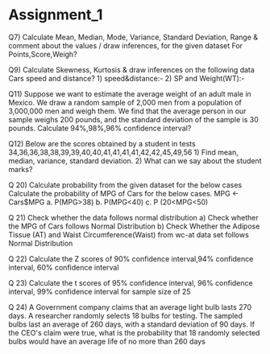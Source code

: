 # Assignment_1
Q7) Calculate Mean, Median, Mode, Variance, Standard Deviation, Range &  comment about the values / draw inferences, for the given dataset For Points,Score,Weigh? 


Q9) Calculate Skewness, Kurtosis & draw inferences on the following data  Cars speed and distance? 1) speed&distance:-  2) SP and Weight(WT):-


Q11)  Suppose we want to estimate the average weight of an adult male in    Mexico. We draw a random sample of 2,000 men from a population of 3,000,000 men and weigh them. We find that the average person in our sample weighs 200 pounds, and the standard deviation of the sample is 30 pounds. Calculate 94%,98%,96% confidence interval?


Q12)  Below are the scores obtained by a student in tests 34,36,36,38,38,39,39,40,40,41,41,41,41,42,42,45,49,56 1) Find mean, median, variance, standard deviation. 2)	What can we say about the student marks? 


Q 20) Calculate probability from the given dataset for the below cases
       Calculate the probability of MPG  of Cars for the below cases.
       MPG <- Cars$MPG
a.	P(MPG>38)
b.	P(MPG<40)
c.    P (20<MPG<50)


Q 21) Check whether the data follows normal distribution a)	Check whether the MPG of Cars follows Normal Distribution  b)	Check Whether the Adipose Tissue (AT) and Waist Circumference(Waist)  from wc-at data set  follows Normal Distribution 


Q 22) Calculate the Z scores of  90% confidence interval,94% confidence interval, 60% confidence interval    


Q 23) Calculate the t scores of 95% confidence interval, 96% confidence interval, 99% confidence interval for sample size of 25


Q 24)   A Government  company claims that an average light bulb lasts 270 days. A researcher randomly selects 18 bulbs for testing. The sampled bulbs last an average of 260 days, with a standard deviation of 90 days. If the CEO's claim were true, what is the probability that 18 randomly selected bulbs would have an average life of no more than 260 days



